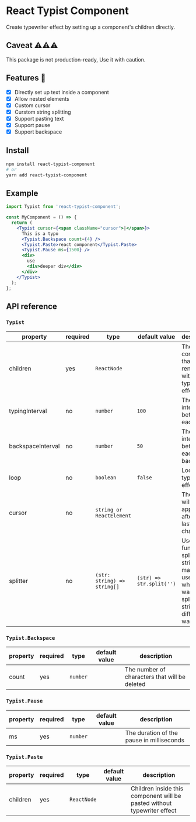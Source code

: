 # React Typist Component

Create typewriter effect by setting up a component's children directly.

## Caveat ⚠⚠⚠

This package is not production-ready, Use it with caution.

## Features 🎈

- [x] Directly set up text inside a component
- [x] Allow nested elements
- [x] Custom cursor
- [x] Curstom string splitting
- [x] Support pasting text
- [x] Support pause
- [x] Support backspace

## Install

```bash
npm install react-typist-component
# or
yarn add react-typist-component
```

## Example

```jsx
import Typist from 'react-typist-component';

const MyComponent = () => {
  return (
    <Typist cursor={<span className="cursor">|</span>}>
      This is a typo
      <Typist.Backspace count={4} />
      <Typist.Paste>react component</Typist.Paste>
      <Typist.Pause ms={1500} />
      <div>
        use
        <div>deeper div</div>
      </div>
    </Typist>
  );
};
```

## API reference

### `Typist`

| property          | required | type                        | default value            | description                                                                                                  |
| ----------------- | -------- | --------------------------- | ------------------------ | ------------------------------------------------------------------------------------------------------------ |
| children          | yes      | `ReactNode`                 |                          | The contents that will be rendered with typewriter effect                                                    |
| typingInterval    | no       | `number`                    | `100`                    | The interval between each typing                                                                             |
| backspaceInterval | no       | `number`                    | `50`                     | The interval between each backspace                                                                          |
| loop              | no       | `boolean`                   | `false`                  | Loop the typewriter effect                                                                                   |
| cursor            | no       | `string or ReactElement`    |                          | The cursor will be appended after the last character                                                         |
| splitter          | no       | `(str: string) => string[]` | `(str) => str.split('')` | Use this function to split the string. It may be useful when you want to split your string in different way. |

### `Typist.Backspace`

| property | required | type     | default value | description                                   |
| -------- | -------- | -------- | ------------- | --------------------------------------------- |
| count    | yes      | `number` |               | The number of characters that will be deleted |

### `Typist.Pause`

| property | required | type     | default value | description                               |
| -------- | -------- | -------- | ------------- | ----------------------------------------- |
| ms       | yes      | `number` |               | The duration of the pause in milliseconds |

### `Typist.Paste`

| property | required | type        | default value | description                                                             |
| -------- | -------- | ----------- | ------------- | ----------------------------------------------------------------------- |
| children | yes      | `ReactNode` |               | Children inside this component will be pasted without typewriter effect |
